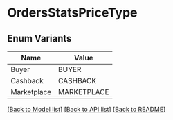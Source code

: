 # OrdersStatsPriceType

## Enum Variants

| Name | Value |
|---- | -----|
| Buyer | BUYER |
| Cashback | CASHBACK |
| Marketplace | MARKETPLACE |


[[Back to Model list]](../README.md#documentation-for-models) [[Back to API list]](../README.md#documentation-for-api-endpoints) [[Back to README]](../README.md)


